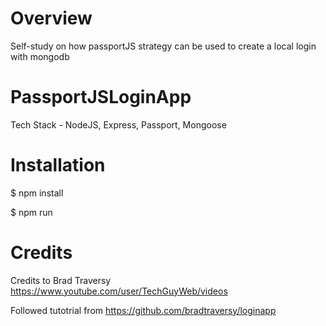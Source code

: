 # Overview
Self-study on how passportJS strategy can be used to create a local login with mongodb

# PassportJSLoginApp

Tech Stack - NodeJS, Express, Passport, Mongoose

# Installation
$ npm install

$ npm run

# Credits 
Credits to Brad Traversy
https://www.youtube.com/user/TechGuyWeb/videos

Followed tutotrial from https://github.com/bradtraversy/loginapp
